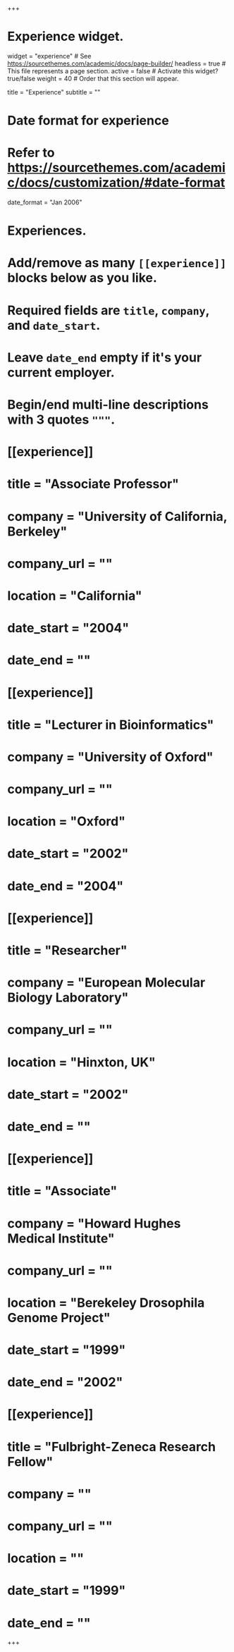 +++
# Experience widget.
widget = "experience"  # See https://sourcethemes.com/academic/docs/page-builder/
headless = true  # This file represents a page section.
active = false  # Activate this widget? true/false
weight = 40  # Order that this section will appear.

title = "Experience"
subtitle = ""

# Date format for experience
#   Refer to https://sourcethemes.com/academic/docs/customization/#date-format
date_format = "Jan 2006"

# Experiences.
#   Add/remove as many `[[experience]]` blocks below as you like.
#   Required fields are `title`, `company`, and `date_start`.
#   Leave `date_end` empty if it's your current employer.
#   Begin/end multi-line descriptions with 3 quotes `"""`.

# [[experience]]
#   title = "Associate Professor"
#   company = "University of California, Berkeley"
#   company_url = ""
#   location = "California"
#   date_start = "2004"
#   date_end = ""
# 
# [[experience]]
#   title = "Lecturer in Bioinformatics"
#   company = "University of Oxford"
#   company_url = ""
#   location = "Oxford"
#   date_start = "2002"
#   date_end = "2004"
# 
# [[experience]]
#   title = "Researcher"
#   company = "European Molecular Biology Laboratory"
#   company_url = ""
#   location = "Hinxton, UK"
#   date_start = "2002"
#   date_end = ""
# 
# [[experience]]
#   title = "Associate"
#   company = "Howard Hughes Medical Institute"
#   company_url = ""
#   location = "Berekeley Drosophila Genome Project"
#   date_start = "1999"
#   date_end = "2002"
# 
# [[experience]]
#   title = "Fulbright-Zeneca Research Fellow"
#   company = ""
#   company_url = ""
#   location = ""
#   date_start = "1999"
#   date_end = ""
+++
